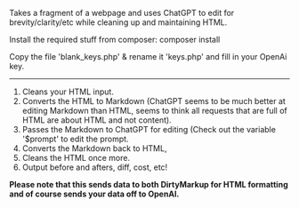Takes a fragment of a webpage and uses ChatGPT to edit for brevity/clarity/etc while cleaning up and maintaining HTML.

Install the required stuff from composer:
  composer install

Copy the file 'blank_keys.php' & rename it 'keys.php' and fill in your OpenAi key.

-----

1. Cleans your HTML input.
2. Converts the HTML to Markdown (ChatGPT seems  to be much better at editing Markdown than HTML, seems to think all requests that are full of HTML are about HTML and not content).
3. Passes the Markdown to ChatGPT for editing (Check out the variable '$prompt' to edit the prompt.
4. Converts the Markdown back to HTML,
5. Cleans the HTML once more.
6. Output before and afters, diff, cost, etc!

**Please note that this sends data to both DirtyMarkup for HTML formatting and of course sends your data off to OpenAI.**
